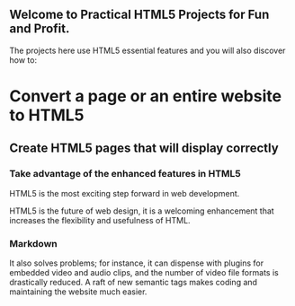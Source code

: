 ## Welcome to Practical HTML5 Projects for Fun and Profit.

The projects here use HTML5 essential features and you will also discover how to:

# Convert a page or an entire website to HTML5 
## Create HTML5 pages that will display correctly
### Take advantage of the enhanced features in HTML5 

HTML5 is the most exciting step forward in web development.

HTML5 is the future of web design, it is a welcoming enhancement that increases the flexibility and usefulness of HTML.

### Markdown

It also solves problems; for instance, it can dispense with plugins for embedded video and audio clips, and the number of video file formats is drastically reduced. A raft of new semantic tags makes coding and maintaining the website much easier.
